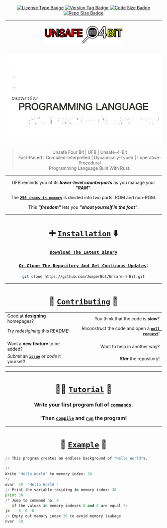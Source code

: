 <div align="center">

[![License Type Badge](https://img.shields.io/badge/license-GPL--3.0-blue?style=for-the-badge)]()
[![Version Tag  Badge](https://img.shields.io/github/v/release/JumperBot/Unsafe-4-Bit?color=green&style=for-the-badge)]()
[![Code Size    Badge](https://img.shields.io/github/languages/code-size/JumperBot/Unsafe-4-Bit?color=orange&style=for-the-badge)]()
[![Repo Size    Badge](https://img.shields.io/github/repo-size/JumperBot/Unsafe-4-Bit?color=red&style=for-the-badge)]()

---

[![Banner.png](./res/ShortenedBanner.png)](./res/ShortenedBanner.png)

[![UFBDesc.apng](./res/UFBDesc.apng)](./res/UFBDesc.apng)
---

> Unsafe Four Bit | UFB | Unsafe-4-Bit  
> Fast-Paced | Compiled-Interpreted | Dynamically-Typed | Imperative-Procedural  
> Programming Language Built With Rust.

---

UFB reminds you of its ***lower-level counterparts*** as you manage your ***"RAM"***.

The [**`256 items in memory`**](https://github.com/JumperBot/Unsafe-4-Bit/wiki/Z-Others#Memory) is divided into two parts: ROM and non-ROM.

This ***"freedom"*** lets you ***"shoot yourself in the foot"***.

</div>

---

<div align="center">

# :heavy_plus_sign: [**`Installation`**](./#heavy_plus_sign-installation-arrow_down) :arrow_down:

### [**`Download The Latest Binary`**](https://github.com/JumperBot/Unsafe-4-Bit/releases/latest)

### [**`Or Clone The Repository And Get Continous Updates`**](./#or-clone-the-repository-and-get-continous-updates):

```bash
git clone https://github.com/JumperBot/Unsafe-4-Bit.git
```

</div>

---

<div align="center">

# :construction: [**`Contributing`**](./res/CONTRIBUTING.md) :construction_worker:

|                                                    |     |                                                           |
|:---------------------------------------------------|:---:|----------------------------------------------------------:|
|Good at **designing** homepages?                    |     |You think that the code is ***slow***?                     |
|Try *redesigining* this README!                     |     |*Reconstruct* the code and open a [**`pull request`**][0]! |
|                                                    |     |                                                           |
|                                                    |     |                                                           |
|Want a **new feature** to be added?                 |     |Want to help in another way?                               |
|*Submit* an [**`issue`**][1] or *code* it yourself! |     |***Star*** the repository!                                 |
|                                                    |     |                                                           |

[0]: https://github.com/JumperBot/Unsafe-4-Bit/compare
[1]: https://github.com/JumperBot/Unsafe-4-Bit/issues/new/choose

</div>

---

<div align="center">

# :technologist: [**`Tutorial`**](https://github.com/JumperBot/Unsafe-4-Bit/wiki) :monocle_face:

### Write your first program full of [**`commands`**](https://github.com/JumperBot/Unsafe-4-Bit/wiki/Z-Others#default-16).

### 'Then [**`compile`**](https://github.com/JumperBot/Unsafe-4-Bit/wiki/The-Compiler) and [**`run`**](https://github.com/JumperBot/Unsafe-4-Bit/wiki/The-Interpreter) the program!

</div>

---

<div align="center">

# :wrench: [**`Example`**](./#wrench-example-hammer) :hammer:

</div>

```python
// This program creates an endless background of "Hello World"s.

/*
Write "Hello World" to memory index: 38
*/
wvar  38  "Hello World "
// Print the variable residing in memory index: 38
print 38
/* Jump to command no. 0
   if the values in memory indexes 0 and 0 are equal */
je    0  0  0
// Empty out memory index 38 to avoid memory leakage
nvar  38
```
